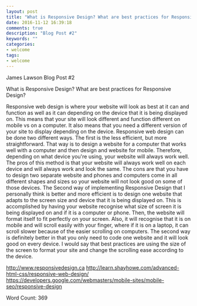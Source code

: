 ```yaml
---
layout: post
title: "What is Responsive Design? What are best practices for Responsive Design?"
date: 2016-11-12 16:39:18
comments: true
description: "Blog Post #2"
keywords: ""
categories:
- welcome
tags:
- welcome
---
```


James Lawson
Blog Post #2

What is Responsive Design? What are best practices for Responsive Design?

Responsive web design is where your website will look as best at it can and function as well as it can depending on the device that it is being displayed on. This means that your site will look different and function different on mobile vs on a computer. It also means that you need a different version of your site to display depending on the device. Responsive web design can be done two different ways. The first is the less efficient, but more straightforward. That way is to design a website for a computer that works well with a computer and then design and website for mobile. Therefore, depending on what device you're using, your website will always work well. The pros of this method is that your website will always work well on each device and will always work and look the same. The cons are that you have to design two separate website and phones and computers come in all different shapes and sizes so your website will not look good on some of those devices. The Second way of implementing Responsive Design that I personally think is better and more efficient is to design one website that adapts to the screen size and device that it is being displayed on. This is accomplished by having your website recognise what size of screen it is being displayed on and if it is a computer or phone. Then, the website will format itself to fit perfectly on your screen. Also, it will recognise that it is on mobile and will scroll easily with your finger, where if it is on a laptop, it can scroll slower because of the easier scrolling on computers. The second way is definitely better in that you only need to code one website and it will look good on every device. I would say that best practices are using the size of the screen to format your site and change the scrolling ease according to the device. 

http://www.responsivedesign.ca
http://learn.shayhowe.com/advanced-html-css/responsive-web-design/
https://developers.google.com/webmasters/mobile-sites/mobile-seo/responsive-design

Word Count: 369
